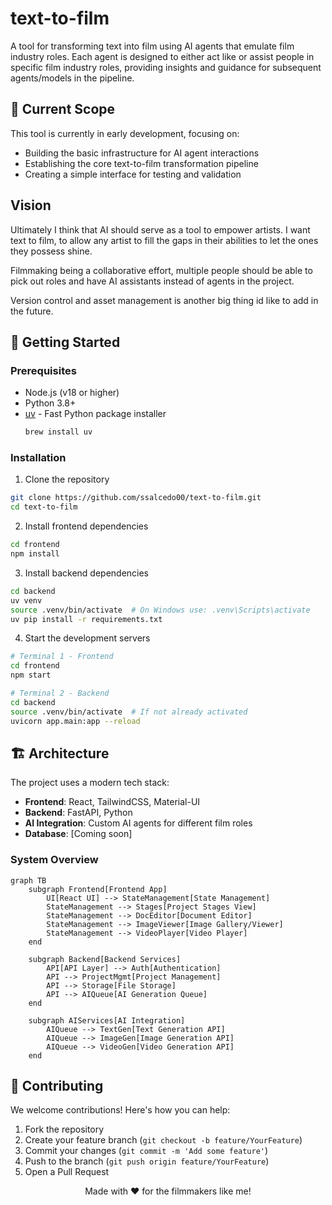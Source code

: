 # text-to-film

A tool for transforming text into film using AI agents that emulate film industry roles. Each agent is designed to either act like or assist people in specific film industry roles, providing insights and guidance for subsequent agents/models in the pipeline.

## 🎯 Current Scope

This tool is currently in early development, focusing on:
- Building the basic infrastructure for AI agent interactions
- Establishing the core text-to-film transformation pipeline
- Creating a simple interface for testing and validation

## Vision

Ultimately I think that AI should serve as a tool to empower artists. I want text to film, to allow any artist to fill the gaps in their abilities to let the ones they possess shine.

Filmmaking being a collaborative effort, multiple people should be able to pick out roles and have AI assistants instead of agents in the project. 

Version control and asset management is another big thing id like to add in the future.

## 🚀 Getting Started

### Prerequisites

- Node.js (v18 or higher)
- Python 3.8+
- [uv](https://github.com/astral-sh/uv) - Fast Python package installer
  ```bash
  brew install uv
  ```

### Installation

1. Clone the repository
```bash
git clone https://github.com/ssalcedo00/text-to-film.git
cd text-to-film
```

2. Install frontend dependencies
```bash
cd frontend
npm install
```

3. Install backend dependencies
```bash
cd backend
uv venv
source .venv/bin/activate  # On Windows use: .venv\Scripts\activate
uv pip install -r requirements.txt
```

4. Start the development servers
```bash
# Terminal 1 - Frontend
cd frontend
npm start

# Terminal 2 - Backend
cd backend
source .venv/bin/activate  # If not already activated
uvicorn app.main:app --reload
```

## 🏗️ Architecture

The project uses a modern tech stack:

- **Frontend**: React, TailwindCSS, Material-UI
- **Backend**: FastAPI, Python
- **AI Integration**: Custom AI agents for different film roles
- **Database**: [Coming soon]

### System Overview
```mermaid
graph TB
    subgraph Frontend[Frontend App]
        UI[React UI] --> StateManagement[State Management]
        StateManagement --> Stages[Project Stages View]
        StateManagement --> DocEditor[Document Editor]
        StateManagement --> ImageViewer[Image Gallery/Viewer]
        StateManagement --> VideoPlayer[Video Player]
    end

    subgraph Backend[Backend Services]
        API[API Layer] --> Auth[Authentication]
        API --> ProjectMgmt[Project Management]
        API --> Storage[File Storage]
        API --> AIQueue[AI Generation Queue]
    end

    subgraph AIServices[AI Integration]
        AIQueue --> TextGen[Text Generation API]
        AIQueue --> ImageGen[Image Generation API]
        AIQueue --> VideoGen[Video Generation API]
    end
```

## 🤝 Contributing

We welcome contributions! Here's how you can help:

1. Fork the repository
2. Create your feature branch (`git checkout -b feature/YourFeature`)
3. Commit your changes (`git commit -m 'Add some feature'`)
4. Push to the branch (`git push origin feature/YourFeature`)
5. Open a Pull Request

<p align="center">Made with ❤️ for the filmmakers like me!</p>